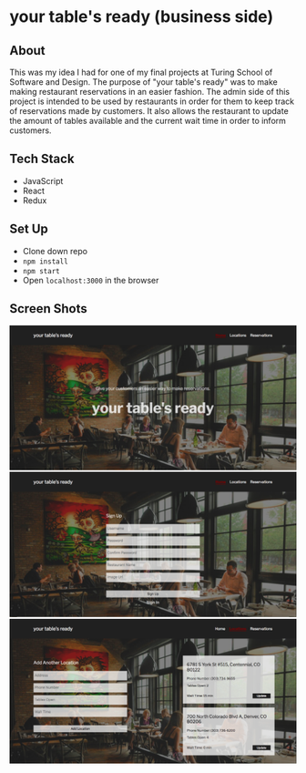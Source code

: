 # your table's ready (business side)

## About 
This was my idea I had for one of my final projects at Turing School of Software and Design. The purpose of "your table's ready" was to make making restaurant reservations in an easier fashion. The admin side of this project is intended to be used by restaurants in order for them to keep track of reservations made by customers. It also allows the restaurant to update the amount of tables available and the current wait time in order to inform customers. 

## Tech Stack 

* JavaScript 
* React
* Redux

## Set Up

* Clone down repo
* `npm install`
* `npm start`
* Open `localhost:3000` in the browser

## Screen Shots

![alt text](./src/images/screen2.png)
![alt text](./src/images/screen3.png)
![alt text](./src/images/screen1.png)
